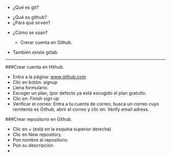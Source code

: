 - ¿Qué es git?
* ¿Qué es github?
* ¿Para qué sirven?
- ¿Cómo se usan?
	- Crerar cuenta en Github.

- También existe gitlab
___

###Crear cuenta en Hithub.
- Entra a la página: www.github.com
- Clic en botón: signup
- Llena formulario.
- Escoger un plan, (por defecto ya está escogido el plan gratuito.
- Clic en: Finish sign up
- Verificar el correo: Entra a tu cuenta de correo, busca un correo cuyo remitente es Github, abrir el correo y clic en: Verify email adress.

###Crear repositorio en Github.
- Clic en + (está en la esquina superior derecha)
- Clic en New repository.
- Pon nombre al repositorio.
- Pon su descripción.
- 



